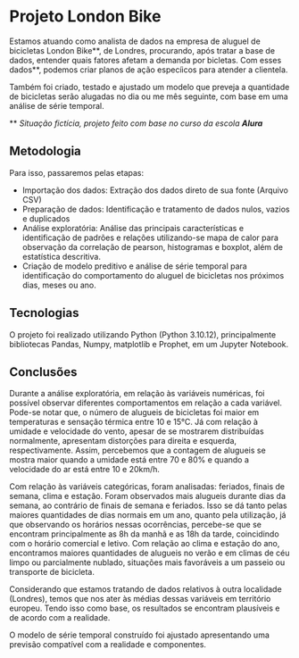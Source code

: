 # Projeto London Bike


 Estamos atuando como analista de dados na empresa de aluguel de bicicletas London Bike**, de Londres, procurando, após tratar a base de dados, entender quais fatores afetam a demanda por bicletas. Com esses dados**, podemos criar planos de ação especíicos para atender a clientela. 

 Também foi criado, testado e ajustado um modelo que preveja a quantidade de bicicletas serão alugadas no dia ou me mês seguinte, com base em uma análise de série temporal.

 ** _Situação fictícia, projeto feito com base no curso da escola **Alura**_


 ## **Metodologia**

Para isso, passaremos pelas etapas:
 - Importação dos dados: Extração dos dados direto de sua fonte (Arquivo CSV)
 - Preparação de dados: Identificação e tratamento de dados nulos, vazios e duplicados
 - Análise exploratória: Análise das principais características e identificação de padrões e relações utilizando-se mapa de calor para observação da correlação de pearson, histogramas e boxplot, além de estatística descritiva.
 - Criação de modelo preditivo e análise de série temporal para identificação do comportamento do aluguel de bicicletas nos próximos dias, meses ou ano.


 ## **Tecnologias**

 O projeto foi realizado utilizando Python (Python 3.10.12), principalmente bibliotecas Pandas, Numpy, matplotlib e Prophet, em um Jupyter Notebook. 

 ## **Conclusões**

 Durante a análise exploratória, em relação às variáveis numéricas, foi possível observar diferentes comportamentos em relação a cada variável. Pode-se notar que, o número de alugueis de bicicletas foi maior em temperaturas e sensação térmica entre 10 e 15°C. Já com relação à umidade e velocidade do vento, apesar de se mostrarem distribuídas normalmente, apresentam distorções para direita e esquerda, respectivamente. Assim, percebemos que a contagem de alugueis se mostra maior quando a umidade está entre 70 e 80% e quando a velocidade do ar está entre 10 e 20km/h.

 Com relação às variáveis categóricas, foram analisadas: feriados, finais de semana, clima e estação. Foram observados mais alugueis durante dias da semana, ao contrário de finais de semana e feriados. Isso se dá tanto pelas maiores quantidades de dias normais em um ano, quanto pela utilização, já que observando os horários nessas ocorrências, percebe-se que se encontram principalmente as 8h da manhã e as 18h da tarde, coincidindo com o horário comercial e letivo. Com relação ao clima e estação do ano, encontramos maiores quantidades de alugueis no verão e em climas de céu limpo ou parcialmente nublado, situações mais favoráveis a um passeio ou transporte de bicicleta. 
 
 Considerando que estamos tratando de dados relativos à outra localidade (Londres), temos que nos ater às médias dessas variáveis em território europeu. Tendo isso como base, os resultados se encontram plausíveis e de acordo com a realidade.
 
 O modelo de série temporal construído foi ajustado apresentando uma previsão compatível com a realidade e componentes.

 
